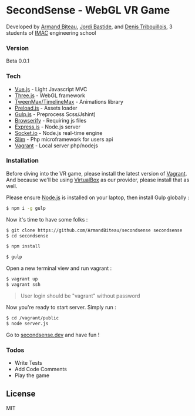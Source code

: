 # SecondSense - WebGL VR Game

Developed by [Armand Biteau](https://www.armandbiteau.com), [Jordi Bastide](https://www.jordi-bastide.com), and [Denis Tribouillois](https://fr.linkedin.com/pub/denis-tribouillois/b8/585/b39), 3 students of [IMAC](http://www.ingenieur-imac.fr/) engineering school

### Version
Beta 0.0.1

### Tech

* [Vue.js](http://vuejs.org/) - Light Javascript MVC
* [Three.js](http://threejs.org/) - WebGL framework
* [TweenMax/TimelineMax](https://greensock.com/gsap) - Animations library
* [Preload.js](http://www.createjs.com/preloadjs) - Assets loader
* [Gulp.js](http://gulpjs.com/) - Preprocess Scss/Jshint)
* [Browserify](http://browserify.org/) - Requiring js files
* [Express.js](http://expressjs.com/) - Node.js server
* [Socket.io](http://socket.io/) - Node.js real-time engine
* [Slim](http://www.slimframework.com/) - Php microframework for users api
* [Vagrant](https://www.vagrantup.com/) - Local server php/nodejs

### Installation

Before diving into the VR game, please install the latest version of [Vagrant](https://www.vagrantup.com/). And because we'll be using [VirtualBox](https://www.virtualbox.org) as our provider, please install that as well.

Please ensure [Node.js](https://nodejs.org/en) is installed on your laptop, then install Gulp globally :
```sh
$ npm i -g gulp
```

Now it's time to have some folks :
```sh
$ git clone https://github.com/ArmandBiteau/secondsense secondsense
$ cd secondsense

$ npm install

$ gulp
```

Open a new terminal view and run vagrant :
```sh
$ vagrant up
$ vagrant ssh
```

> User login should be "vagrant" without password

Now you're ready to start server. Simply run :
```sh
$ cd /vagrant/public
$ node server.js
```

Go to [secondsense.dev](http://secondsense.dev) and have fun !

### Todos

 - Write Tests
 - Add Code Comments
 - Play the game

License
----

MIT
